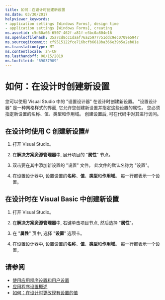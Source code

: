 ```yaml
---
title: 如何：在设计时创建新设置
ms.date: 03/30/2017
helpviewer_keywords:
- application settings [Windows Forms], design time
- application settings [Windows Forms], creating
ms.assetid: c5d60a66-6507-462f-a81f-e3bc0a804e16
ms.openlocfilehash: 35a7cd8cc1daaf76a25977751ddc9ec0709e5947
ms.sourcegitcommit: cf9515122fce716bcfb6618ba366e39b5a2eb81e
ms.translationtype: MT
ms.contentlocale: zh-CN
ms.lasthandoff: 08/15/2019
ms.locfileid: "69037909"
---
```

# <a name="how-to-create-a-new-setting-at-design-time"></a>如何：在设计时创建新设置

您可以使用 Visual Studio 中的 "设置设计器" 在设计时创建新设置。 "设置设计器" 是一种网格样式的界面, 它允许您创建新设置并指定这些设置的属性。 您必须指定新设置的名称、值、类型和作用域。 创建设置后, 可在代码中对其进行访问。

## <a name="create-a-new-setting-at-design-time-in-c"></a>在设计时使用 C 创建新设置\#

1. 打开 Visual Studio。

2. 在**解决方案资源管理器**中, 展开项目的 "**属性**" 节点。

3. 双击要在其中添加新设置的 "设置" 文件。 此文件的默认名称为 "设置"。

4. 在设置设计器中, 设置设置的**名称**、**值**、**类型**和**作用域**。 每一行都表示一个设置。

## <a name="create-a-new-setting-at-design-time-in-visual-basic"></a>在设计时在 Visual Basic 中创建新设置

1. 打开 Visual Studio。

2. 在**解决方案资源管理器**中, 右键单击项目节点, 然后选择 "**属性**"。

3. 在 "**属性**" 页中, 选择 "**设置**" 选项卡。

4. 在设置设计器中, 设置设置的**名称**、**值**、**类型**和**作用域**。 每一行都表示一个设置。

## <a name="see-also"></a>请参阅

- [使用应用程序设置和用户设置](using-application-settings-and-user-settings.md)
- [应用程序设置概述](application-settings-overview.md)
- [如何：在设计时更改现有设置的值](how-to-change-the-value-of-an-existing-setting-at-design-time.md)
